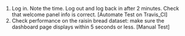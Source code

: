1. Log in. Note the time. Log out and log back in after 2 minutes. Check that welcome panel info is correct.
   [Automate Test on Travis_CI]
2. Check performance on the raisin bread dataset: make sure the dashboard page displays within 5 seconds or less.
   [Manual Test]
